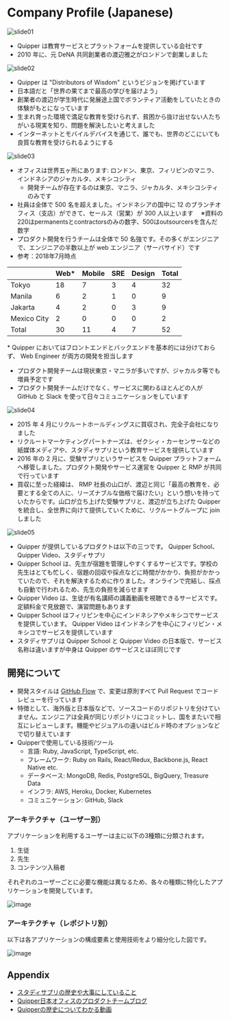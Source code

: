 # Company Profile (Japanese)

![slide01](https://cloud.githubusercontent.com/assets/4939774/20208734/7f2d6b74-a833-11e6-9181-fa88747e01e0.png)

- Quipper は教育サービスとプラットフォームを提供している会社です
- 2010 年に、元 DeNA 共同創業者の渡辺雅之がロンドンで創業しました

![slide02](https://cloud.githubusercontent.com/assets/4939774/20208738/8173d800-a833-11e6-8e9d-3ec4a2af006e.png)

- Quipper は "Distributors of Wisdom" というビジョンを掲げています
- 日本語だと「世界の果てまで最高の学びを届けよう」
- 創業者の渡辺が学生時代に発展途上国でボランティア活動をしていたときの体験がもとになっています
- 生まれ育った環境で満足な教育を受けられず、貧困から抜け出せない人たちがいる現実を知り、問題を解決したいと考えました
- インターネットとモバイルデバイスを通じて、誰でも、世界のどこにいても良質な教育を受けられるようにする

![slide03](https://cloud.githubusercontent.com/assets/14937062/20047069/e77fb7a6-a4f3-11e6-9c28-380fae0925d4.png)

- オフィスは世界五ヶ所にあります: ロンドン、東京、フィリピンのマニラ、インドネシアのジャカルタ、メキシコシティ
  - 開発チームが存在するのは東京、マニラ、ジャカルタ、メキシコシティのみです
- 社員は全体で 500 名を超えました。インドネシアの国中に 12 のブランチオフィス（支店）ができて、セールス（営業）が 300 人以上います
　※資料の220はpermanentsとcontractorsのみの数字、500はoutsourcersを含んだ数字
- プロダクト開発を行うチームは全体で 50 名強です。その多くがエンジニアで、エンジニアの半数以上が web エンジニア（サーバサイド）です
- 参考：2018年7月時点

| | Web* | Mobile | SRE | Design | Total |
| --- | --- | --- | --- | --- | --- |
| Tokyo | 18 | 7 | 3 | 4 | 32 |
| Manila | 6 | 2 | 1 | 0 | 9 |
| Jakarta | 4 | 2 | 0 | 3 | 9 |
| Mexico City | 2 | 0 | 0 | 0 | 2 |
| Total | 30 | 11 | 4 | 7 | 52 |

\* Quipper においてはフロントエンドとバックエンドを基本的には分けておらず、 Web Engineer が両方の開発を担当します

- プロダクト開発チームは現状東京・マニラが多いですが、ジャカルタ等でも増員予定です
- プロダクト開発チームだけでなく、サービスに関わるほとんどの人が GitHub と Slack を使って日々コミュニケーションをしています

![slide04](https://cloud.githubusercontent.com/assets/4939774/20208741/836ab91c-a833-11e6-971e-472e5b39c4e0.png)

- 2015 年 4 月にリクルートホールディングスに買収され、完全子会社になりました
- リクルートマーケティングパートナーズは、ゼクシィ・カーセンサーなどの紙媒体メディアや、スタディサプリという教育サービスを提供しています
- 2016 年の 2 月に、受験サプリというサービスを Quipper プラットフォームへ移管しました。プロダクト開発やサービス運営を Quipper と RMP が共同で行っています
- 買収に至った経緯は、 RMP 社長の山口が、渡辺と同じ「最高の教育を、必要とする全ての人に、リーズナブルな価格で届けたい」という想いを持っていたからです。山口が立ち上げた受験サプリと、渡辺が立ち上げた Quipper を統合し、全世界に向けて提供していくために、リクルートグループに join しました

![slide05](https://cloud.githubusercontent.com/assets/14937062/23536897/9be2c950-000b-11e7-9c2c-f9ad5ba2576c.png)

- Quipper が提供しているプロダクトは以下の三つです。 Quipper School、 Quipper Video、スタディサプリ
- Quipper School は、先生が宿題を管理しやすくするサービスです。学校の先生はとても忙しく、宿題の回収や採点などに時間がかかり、負担がかかっていたので、それを解決するために作りました。オンラインで完結し、採点も自動で行われるため、先生の負担を減らせます
- Quipper Video は、生徒が有名講師の講義動画を視聴できるサービスです。定額料金で見放題で、演習問題もあります
- Quipper School はフィリピンを中心にインドネシアやメキシコでサービスを提供しています。 Quipper Video はインドネシアを中心にフィリピン・メキシコでサービスを提供しています
- スタディサプリは Quipper School と Quipper Video の日本版で、サービス名称は違いますが中身は Quipper のサービスとほぼ同じです

## 開発について

- 開発スタイルは [GitHub Flow](https://guides.github.com/introduction/flow/) で、変更は原則すべて Pull Request でコードレビューを行っています
- 特徴として、海外版と日本版などで、ソースコードのリポジトリを分けていません。エンジニアは全員が同じリポジトリにコミットし、国をまたいで相互にレビューします。機能やビジュアルの違いはビルド時のオプションなどで切り替えています
- Quipperで使用している技術/ツール
  - 言語: Ruby, JavaScript, TypeScript, etc.
  - フレームワーク: Ruby on Rails, React/Redux, Backbone.js, React Native etc.
  - データベース: MongoDB, Redis, PostgreSQL, BigQuery, Treasure Data
  - インフラ: AWS, Heroku, Docker, Kubernetes
  - コミュニケーション: GitHub, Slack

### アーキテクチャ（ユーザー別）

アプリケーションを利用するユーザーは主に以下の3種類に分類されます。

1. 生徒
2. 先生
3. コンテンツ入稿者

それぞれのユーザーごとに必要な機能は異なるため、各々の種類に特化したアプリケーションを開発しています。

![image](https://user-images.githubusercontent.com/1811616/43199064-b05d1bb6-904b-11e8-943c-eb41170c467c.png)

### アーキテクチャ（レポジトリ別）

以下は各アプリケーションの構成要素と使用技術をより細分化した図です。

![image](https://user-images.githubusercontent.com/1811616/43199083-c348ccfc-904b-11e8-8281-8d4e921abfe9.png)

## Appendix
- [スタディサプリの歴史や大事にしていること](http://www.recruit-mp.co.jp/service/sapuri.html)
- [Quipper日本オフィスのプロダクトチームブログ](http://quipper.hatenablog.com/entry/2016/09/29/124325)
- [Quipperの歴史についてわかる動画](https://drive.google.com/file/d/1gwEaa4zYxZZzKABgumpWMmCvH2Ka12Wt/view?usp=sharing)
